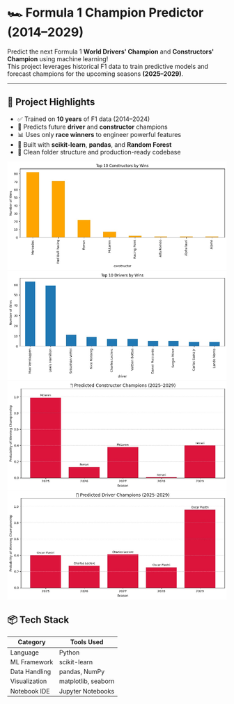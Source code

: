 # 🏎️ Formula 1 Champion Predictor (2014–2029)

Predict the next Formula 1 **World Drivers' Champion** and **Constructors' Champion** using machine learning!  
This project leverages historical F1 data to train predictive models and forecast champions for the upcoming seasons **(2025–2029)**.

---

## 📌 Project Highlights

- ✅ Trained on **10 years** of F1 data (2014–2024)
- 🏁 Predicts future **driver** and **constructor** champions
- 📊 Uses only **race winners** to engineer powerful features
- 🧠 Built with **scikit-learn**, **pandas**, and **Random Forest**
- 📂 Clean folder structure and production-ready codebase

![image alt](https://github.com/sinchan7/f1-champion-predictor/blob/67593a5df0932112af4034d0ee78affefa4ef143/constructor%20wins.jpg)
![image alt](https://github.com/sinchan7/f1-champion-predictor/blob/67593a5df0932112af4034d0ee78affefa4ef143/driver_by_wins.jpg)
![image alt](https://github.com/sinchan7/f1-champion-predictor/blob/67593a5df0932112af4034d0ee78affefa4ef143/future%20champ.jpg)
![image alt](https://github.com/sinchan7/f1-champion-predictor/blob/67593a5df0932112af4034d0ee78affefa4ef143/LECLEC.jpg)




## 📦 Tech Stack

| Category       | Tools Used                          |
|----------------|-------------------------------------|
| Language       | Python                              |
| ML Framework   | scikit-learn                        |
| Data Handling  | pandas, NumPy                       |
| Visualization  | matplotlib, seaborn                 |     
| Notebook IDE   | Jupyter Notebooks                   |
